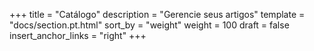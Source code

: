 +++
title = "Catálogo"
description = "Gerencie seus artigos"
template = "docs/section.pt.html"
sort_by = "weight"
weight = 100
draft = false
insert_anchor_links = "right"
+++
